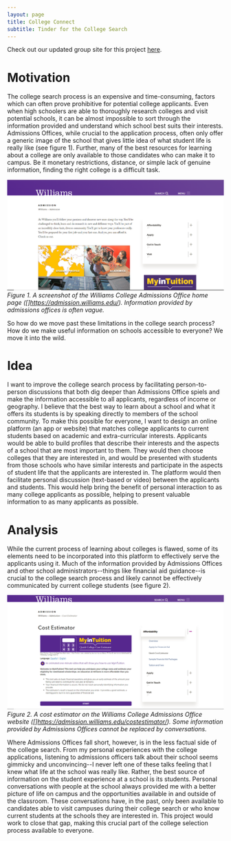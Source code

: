```yaml
---
layout: page
title: College Connect
subtitle: Tinder for the College Search
---
```


Check out our updated group site for this project [here](dylan-martin.github.io/college_connect).

# Motivation

The college search process is an expensive and time-consuming, factors which can often prove prohibitive for potential college applicants.  Even when high schoolers are able to thoroughly research colleges and visit potential schools, it can be almost impossible to sort through the information provided and understand which school best suits their interests.  Admissions Offices, while crucial to the application process, often only offer a generic image of the school that gives little idea of what student life is really like (see figure 1).  Further, many of the best resources for learning about a college are only available to those candidates who can make it to campus.  Be it monetary restrictions, distance, or simple lack of genuine information, finding the right college is a difficult task.

![Williams Admissions Home Page](img/admissions.png)
*Figure 1. A screenshot of the Williams College Admissions Office home page ([]https://admission.williams.edu/).  Information provided by admissions offices is often vague.*

So how do we move past these limitations in the college search process?  How do we make useful information on schools accessible to everyone?  We move it into the wild.

# Idea

I want to improve the college search process by facilitating person-to-person discussions that both dig deeper than Admissions Office spiels and make the information accessible to all applicants, regardless of income or geography.  I believe that the best way to learn about a school and what it offers its students is by speaking directly to members of the school community.  To make this possible for everyone, I want to design an online platform (an app or website) that matches college applicants to current students based on academic and extra-curricular interests.  Applicants would be able to build profiles that describe their interests and the aspects of a school that are most important to them.  They would then choose colleges that they are interested in, and would be presented with students from those schools who have similar interests and participate in the aspects of student life that the applicants are interested in.  The platform would then facilitate personal discussion (text-based or video) between the applicants and students.  This would help bring the benefit of personal interaction to as many college applicants as possible, helping to present valuable information to as many applicants as possible.

# Analysis

While the current process of learning about colleges is flawed, some of its elements need to be incorporated into this platform to effectively serve the applicants using it.  Much of the information provided by Admissions Offices and other school administrators--things like financial aid guidance--is crucial to the college search process and likely cannot be effectively communicated by current college students (see figure 2).

![Cost Estimator](img/admissionsfa.png)
*Figure 2.  A cost estimator on the Williams College Admissions Office website ([]https://admission.williams.edu/costestimator/).  Some information provided by Admissions Offices cannot be replaced by conversations.*

Where Admissions Offices fall short, however, is in the less factual side of the college search.  From my personal experiences with the college applications, listening to admissions officers talk about their school seems gimmicky and unconvincing--I never left one of these talks feeling that I knew what life at the school was really like.  Rather, the best source of information on the student experience at a school is its students.  Personal conversations with people at the school always provided me with a better picture of life on campus and the opportunities available in and outside of the classroom.  These conversations have, in the past, only been available to candidates able to visit campuses during their college search or who know current students at the schools they are interested in.  This project would work to close that gap, making this crucial part of the college selection process available to everyone.

